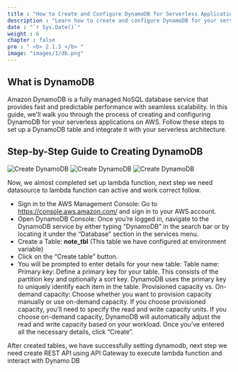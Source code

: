 ```yaml
---
title : "How to Create and Configure DynamoDB for Serverless Applications"
description : "Learn how to create and configure DynamoDB for your serverless applications. Follow our step-by-step guide to set up a scalable database in AWS."
date : "`r Sys.Date()`"
weight : 6
chapter : false
pre : " <b> 2.1.5 </b> "
image: "images/1/db.png"
---
```

## What is DynamoDB

Amazon DynamoDB is a fully managed NoSQL database service that provides fast and predictable performance with seamless scalability. In this guide, we'll walk you through the process of creating and configuring DynamoDB for your serverless applications on AWS. Follow these steps to set up a DynamoDB table and integrate it with your serverless architecture.

## Step-by-Step Guide to Creating DynamoDB
![Create DynamoDB](/images/2/CreateLambda10.jpeg?featherlight=false&width=50pc)
![Create DynamoDB](/images/2/CreateLambda11.jpeg?featherlight=false&width=50pc)
![Create DynamoDB](/images/2/CreateLambda12.jpeg?featherlight=false&width=50pc)

Now, we almost completed set up lambda function, next step we need datasource to lambda function can active and work correct follow.

+ Sign in to the AWS Management Console: Go to https://console.aws.amazon.com/ and sign in to your AWS account.
+ Open DynamoDB Console: Once you’re logged in, navigate to the DynamoDB service by either typing “DynamoDB” in the search bar or by locating it under the “Database” section in the services menu.
+ Create a Table: **note_tbl** (This table we have configured at environment variable)
+ Click on the “Create table” button.
+ You will be prompted to enter details for your new table:
Table name:
Primary key: Define a primary key for your table. This consists of the partition key and optionally a sort key. DynamoDB uses the primary key to uniquely identify each item in the table.
Provisioned capacity vs. On-demand capacity: Choose whether you want to provision capacity manually or use on-demand capacity.
If you choose provisioned capacity, you’ll need to specify the read and write capacity units.
If you choose on-demand capacity, DynamoDB will automatically adjust the read and write capacity based on your workload.
Once you’ve entered all the necessary details, click “Create”.

After created tables, we have successfully setting dynamodb, next step we need create REST API using API Gateway to execute lambda function and interact with Dynamo DB